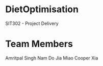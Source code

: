 # DietOptimisation
SIT302 - Project Delivery

# Team Members 

Amritpal Singh 
Nam Do 
Jia Miao
Cooper Xia 
